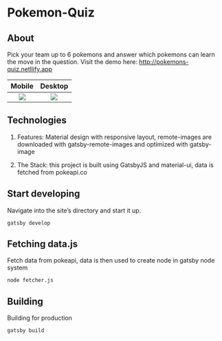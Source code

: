 # Pokemon-Quiz

## About

Pick your team up to 6 pokemons and answer which pokemons can learn the move in the question. Visit the demo here: http://pokemons-quiz.netllify.app

|             Mobile              |             Desktop              |
| :-----------------------------: | :------------------------------: |
| ![](src/images/mobile-demo.gif) | ![](src/images/desktop-demo.gif) |

## Technologies

1. Features: Material design with responsive layout, remote-images are downloaded with gatsby-remote-images and optimized with gatsby-image

2. The Stack: this project is built using GatsbyJS and material-ui, data is fetched from pokeapi.co

## Start developing

Navigate into the site’s directory and start it up.

```shell
gatsby develop
```

## Fetching data.js

Fetch data from pokeapi, data is then used to create node in gatsby node system

```shell
node fetcher.js
```

## Building

Building for production

```shell
gatsby build
```
